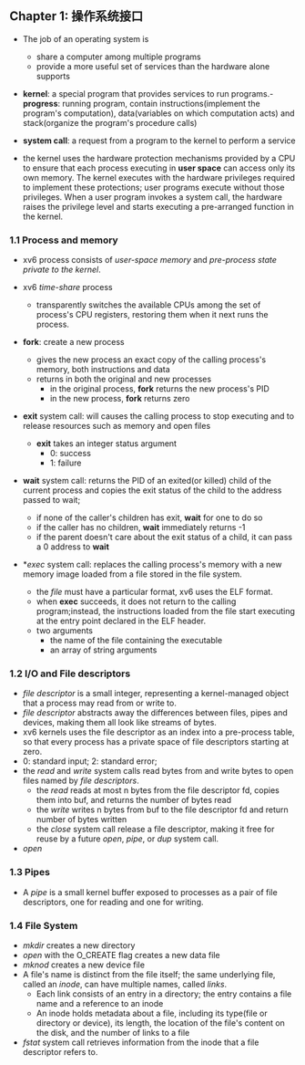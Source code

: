 ## Chapter 1: 操作系统接口

- The job of an operating system is
  - share a computer among multiple programs
  - provide a more useful set of services than the hardware alone supports

- **kernel**: a special program that provides services to run programs.-
**progress**: running program, contain instructions(implement the program's computation), data(variables on which computation acts) and stack(organize the program's procedure calls)
- **system call**: a request from a program to the kernel to perform a service

- the kernel uses the hardware protection mechanisms provided by a CPU to ensure that each process executing in **user space** can access only its own memory. The kernel executes with the hardware privileges required to implement these protections; user programs execute without those privileges. When a user program invokes a system call, the hardware raises the privilege level and starts executing a pre-arranged function in the kernel.

### 1.1 Process and memory

- xv6 process consists of *user-space memory* and *pre-process state private to the kernel*.

- xv6 *time-share* process
  - transparently switches the available CPUs among the set of process's CPU registers, restoring them when it next runs the process.

- **fork**: create a new process
  - gives the new process an exact copy of the calling process's memory, both instructions and data
  - returns in both the original and new processes
    - in the original process, **fork** returns the new process's PID
    - in the new process, **fork** returns zero

- **exit** system call: will causes the calling process to stop executing and to release resources such as memory and open files
  - **exit** takes an integer status argument
    - 0: success
    - 1: failure

- **wait** system call: returns the PID of an exited(or killed) child of the current process and copies the exit status of the child to the address passed to wait;
  - if none of the caller's children has exit, **wait** for one to do so
  - if the caller has no children, **wait** immediately returns -1
  - if the parent doesn't care about the exit status of a child, it can pass a 0 address to **wait**

- **exec* system call: replaces the calling process's memory with a new memory image loaded from a file stored in the file system.
  - the *file* must have a particular format, xv6 uses the ELF format.
  - when **exec** succeeds, it does not return to the calling program;instead, the instructions loaded from the file start executing at the entry point declared in the ELF header.
  - two arguments
    - the name of the file containing the executable
    - an array of string arguments

### 1.2 I/O and File descriptors

- *file descriptor* is a small integer, representing a kernel-managed object that a process may read from or write to.
- *file descriptor* abstracts away the differences between files, pipes and devices, making them all look like streams of bytes.
- xv6 kernels uses the file descriptor as an index into a pre-process table, so that every process has a private space of file descriptors starting at zero.
- 0: standard input; 2: standard error;
- the *read* and *write* system calls read bytes from and write bytes to open files named by *file descriptors*.
  - the *read* reads at most n bytes from the file descriptor fd, copies them into buf, and returns the number of bytes read
  - the *write* writes n bytes from buf to the file descriptor fd and return number of bytes written
  - the *close* system call release a file descriptor, making it free for reuse by a future *open*, *pipe*, or *dup* system call.
- *open*

### 1.3 Pipes

- A *pipe* is a small kernel buffer exposed to processes as a pair of file descriptors, one for reading and one for writing.

### 1.4 File System

- *mkdir* creates a new directory
- *open* with the O_CREATE flag creates a new data file
- *mknod* creates a new device file
- A file's name is distinct from the file itself; the same underlying file, called an *inode*, can have multiple names, called *links*.
  - Each link consists of an entry in a directory; the entry contains a file name and a reference to an inode
  - An inode holds metadata about a file, including its type(file or directory or device), its length, the location of the file's content on the disk, and the number of links to a file
- *fstat* system call retrieves information from the inode that a file descriptor refers to.
